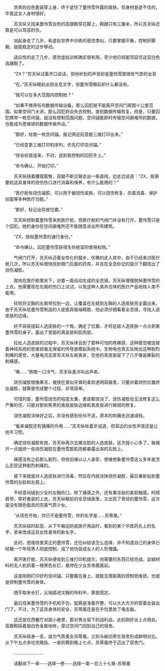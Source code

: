 <div class="read-content j_readContent" id="">
                <p>　　昂贵的白色套装穿上身，终于遮住了墨怜雪外露的皮肤，但身材是遮不住的，毕竟这女人身材很好。<p>　　苏天纵又找来墨怜雪白色的高跟鞋穿在脚上，鞋跟只有三厘米，所以苏天纵还算是可以驾驭的住。<p>　　站起身走了几步，和虚拟世界中训练的感觉类似，只要掌握平衡，控制好脚腕，就能稳定的迈步移动。<p>　　适应性的走了几步，感觉虚拟训练确实很有用，至少他已经能驾驭住这双白色高跟鞋了。<p>　　“ZX？”苏天纵试着开口说话，但他听到的声音却是墨怜雪那很有气质的女音<p>　　“在。”苏天纵眼前出现全息文字，但墨怜雪眼前却什么都没有。<p>　　“我可以在多大范围内控制她？”<p>　　“如果不携带任何数据传输设备，那么囚犯就不能离开空间门周围十公里范围。如果空间门关闭，那么囚犯将会失去控制，直到数据传输恢复。但是，只要囚犯携带一枚空间锚，就没有控制范围问题。空间锚能即时传输空间避难所的数据，也能成为思维锁的数据传输外设。”<p>　　“那好，给我一枚空间锚。我记得这玩意能三维打印出来。”<p>　　“已经变更三维打印机序列，优先打印空间锚。”<p>　　“待会给我送来，不对，送到我控制的囚犯手上。”<p>　　“命令确认，开始打印。”<p>　　苏天纵扭着腰摆着臀，双腿不断交替走出一条直线，边走边说道：“ZX，我需要给这具身体的烧伤伤口进行消毒和保养，有什么能用的？”<p>　　“医疗舱有烧伤凝胶，可以用于被烧伤皮肤，可以烧伤修复、杀菌消毒、保护创面等多种医疗功能。”<p>　　“那好，标记出存放位置。”<p>　　苏天纵控制着墨怜雪来到医疗舱，但医疗舱的气闸门并没有打开。墨怜雪只是个囚犯，她的身份在空间避难所还不能随意进出所有建筑。<p>　　“ZX，授权墨怜雪的通行身份。”<p>　　“命令确认，囚犯墨怜雪获得生存舱室的使用权限。”<p>　　气闸门打开，苏天纵迈着女性化的猫步，优雅的走入其中。由于已经来过医疗舱几次，所以苏天纵很快找到暗门后面的药库，并且在全息标记的提示下翻找出了烧伤凝胶。<p>　　就地在医疗舱里坐下，对着一面自动生成的全息镜，苏天纵慢慢脱掉墨怜雪的上衣。他需要现在左肩的伤口上试试，以免这种人类共合体的医疗产品地球人类不能用。<p>　　轻轻将文胸的左肩带拉到一边，让覆盖在左肩到左胸的人造皮肤完全露出来。由于苏天纵给墨怜雪制造的人皮面具极端精致，他必须仔细看着全息镜，寻找人造皮肤的边缘。<p>　　好不容易搓起人造皮肤的一个角，确定了位置，才将这层人造皮肤一点点剥离墨怜雪的身子，露出了里面的真皮层和肌肉层。<p>　　拉扯人造皮肤的过程中，苏天纵体会到了那种可怕的疼痛感，这种感觉被连接着神经系统的思维锁毫无保留的传导直模拟系统中。生物电也真实反映出这种剧烈刺痛的感觉，大量电流击穿苏天纵左肩表皮，在他的真皮层留下了几乎像是撕裂的刺痛感。<p>　　“嘶……”倒吸一口冷气，苏天纵差点叫出声来。<p>　　烧伤凝胶很像果冻，被放在类似牙膏的柔软透明容器里，只要对着烧伤位置挤出凝胶，就算是完成整个过程，非常简单。<p>　　可惜的是，墨怜雪烧伤的程度太重，表皮都烧没了。烧伤凝胶也无法修复这么严重的伤，只能对那些焦黑的表层皮肤边缘和真皮层进行微弱的修复。<p>　　烧伤凝胶涂抹好之后，并没有感到任何不适，原本的刺痛也迅速减轻。<p>　　“看来凝胶还有镇痛的作用……”苏天纵呲着牙说道，但耳边的女性声音还是让他不习惯。<p>　　确定烧伤凝胶有效，苏天纵再次去揭左脸的人造皮肤，这次就小心多了，每揭开一点就挤一些烧伤凝胶在墨怜雪那肌肉都暴露出来的左脸上。<p>　　痛感没有之前那么剧烈，但依旧难以让人承受，很难想象墨怜雪这么多年是怎么忍受这种剧烈刺痛的。<p>　　接下来就是对人造皮肤进行消毒，然后在内层涂抹烧伤凝胶，最后重新贴到墨怜雪的左脸和左肩上。<p>　　不经意间碰到少女的左胸伤口，除了痛感之外，还有果冻般的柔软触感。捋顺肩带，穿好套装的上衣，苏天纵眼前的全息镜面里，又出现了曾经的墨怜雪，这次是没有银色面具的完美气质少女。<p>　　“从现在开始，你已不是墨怜雪，你的名字是……苏蒂凰。”<p>　　苏天纵临时起意，从下午搬运防疫医疗用品时，看到的某个华医药丸上的名字，拿来改成这具女性身体的新名字。<p>　　此时，思维锁里真正的墨怜雪，还在纠结该怎么选择，并不知道自己的身体已经被一个年轻男人彻底控制，成了他伪装成女人的人形傀儡。<p>　　离开医疗舱，苏天纵便收到三维打印机提示，他需要的东西已经完成。运输材料的无人机抓着一根黑色长钉，悬停在少女苏帝凰面前。<p>　　这是刚刚打印好的空间锚，只要戴在身上，就能无限距离的控制思维锁，也就是控制墨怜雪的身体。<p>　　随手取来长钉，尖端插进文胸的布料中，算是固定。<p>　　最后找来墨怜雪的手机和手包，就算是准备齐整，可以大大方方的穿着女装出门了。不过，为了这具身体的安全，苏蒂凰还是在手包里放了电击器。<p>　　这还是在西餐厅对面小巷里，那对男女留下的战利品，此刻刚好派上点用处。高跟鞋踩着银白色金属地砖，穿过空间门回到自己的宿舍。<p>　　苏天纵摇身一变，成为气质美女苏蒂凰，立刻与破旧男生宿舍形成鲜明对比。从下午五点多吃完晚饭，一直折腾到晚上七点，苏蒂凰终于迈出了宿舍门。<p>　　……………………<p>　　请翻阅下一章----选择一卷----选择一第一百三十七章-苏蒂凰<p> 
            </div>